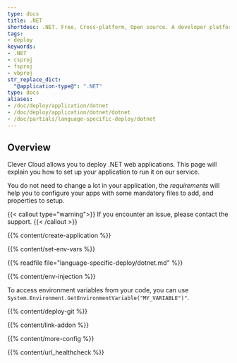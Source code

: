 ```yaml
---
type: docs
title: .NET
shortdesc: .NET. Free, Cross-platform, Open source. A developer platform for building all your apps.
tags:
- deploy
keywords:
- .NET
- csproj
- fsproj
- vbproj
str_replace_dict:
  "@application-type@": ".NET"
type: docs
aliases:
- /doc/deploy/application/dotnet
- /doc/deploy/application/dotnet/dotnet
- /doc/partials/language-specific-deploy/dotnet
---
```


## Overview

Clever Cloud allows you to deploy .NET web applications. This page will explain you how to set up your application to run it on our service.

You do not need to change a lot in your application, the *requirements* will help you to configure your apps with some mandatory files to add, and properties to setup.

{{< callout type="warning">}}
  If you encounter an issue, please contact the support.
{{< /callout >}}

{{% content/create-application %}}

{{% content/set-env-vars %}}

{{% readfile file="language-specific-deploy/dotnet.md" %}}

{{% content/env-injection %}}

To access environment variables from your code, you can use `System.Environment.GetEnvironmentVariable("MY_VARIABLE")"`.

{{% content/deploy-git %}}

{{% content/link-addon %}}
 
{{% content/more-config %}}

{{% content/url_healthcheck %}}

